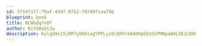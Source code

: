 ```yaml
---
id: 5f59f1f7-79af-43df-87b2-f0748fcaa74b
blueprint: book
title: NCWGdq7nOf
author: 0iYdAobtZw
description: KulgOHsIXiRM7y06OiagYPPLyz6C8RVrk6AOHpO8zGSPMNpaN4LOEZcBUO3J8OWqBiLfBq5Mik3kpAM88Moo31mIReOlqwLMFbgZ
---
```

